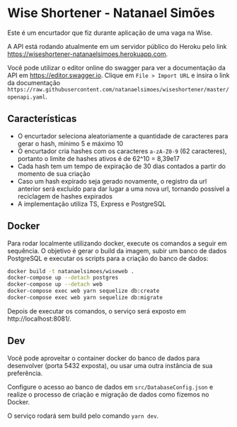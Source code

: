 # Wise Shortener - Natanael Simões

Este é um encurtador que fiz durante aplicação de uma vaga na Wise.

A API está rodando atualmente em um servidor público do Heroku pelo link https://wiseshortener-natanaelsimoes.herokuapp.com. 

Você pode utilizar o editor online do swagger
para ver a documentação da API em https://editor.swagger.io. Clique em `File > Import URL`
e insira o link da documentação `https://raw.githubusercontent.com/natanaelsimoes/wiseshortener/master/openapi.yaml`.

## Características

- O encurtador seleciona aleatoriamente a quantidade de caracteres para gerar o hash, mínimo 5 e máximo 10
- O encurtador cria hashes com os caracteres `a-zA-Z0-9` (62 caracteres), portanto o limite de hashes ativos é de 62^10 = 8,39e17
- Cada hash tem um tempo de expiração de 30 dias contados a partir do momento de sua criação
- Caso um hash expirado seja gerado novamente, o registro da url anterior será excluído para dar lugar a uma nova url, tornando possível a reciclagem de hashes expirados
- A implementação utiliza TS, Express e PostgreSQL

## Docker

Para rodar localmente utilizando docker, execute os comandos a seguir em sequência.
O objetivo é gerar o build da imagem, subir um banco de dados PostgreSQL e executar 
os scripts para a criação do banco de dados:

```bash
docker build -t natanaelsimoes/wiseweb .
docker-compose up --detach postgres
docker-compose up --detach web
docker-compose exec web yarn sequelize db:create
docker-compose exec web yarn sequelize db:migrate
```

Depois de executar os comandos, o serviço será exposto em http://localhost:8081/.

## Dev

Você pode aproveitar o container docker do banco de dados para desenvolver (porta 5432 exposta),
ou usar uma outra instância de sua preferência.

Configure o acesso ao banco de dados em `src/DatabaseConfig.json` e realize o processo de criação e migração de dados como fizemos no Docker.

O serviço rodará sem build pelo comando `yarn dev`.